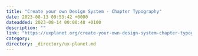 ```yaml
---
title: "Create your own Design System - Chapter Typography"
date: 2023-08-13 09:53:42 +0000
dateadded: 2023-08-14 00:00:48 +0100
description: ""
link: "https://uxplanet.org/create-your-own-design-system-chapter-typography-414ff7c077ab?source=rss----819cc2aaeee0---4"
category:
directory: _directory/ux-planet.md
---
```

